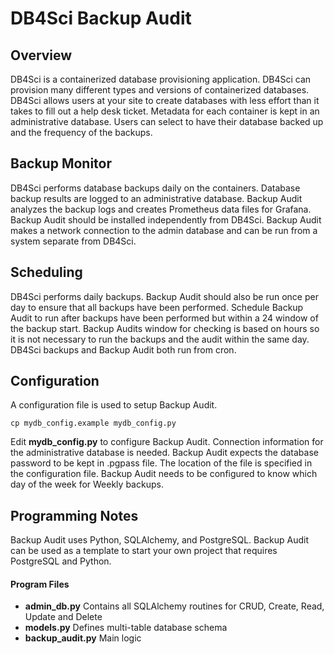 # DB4Sci Backup Audit 

## Overview
DB4Sci is a containerized database provisioning application. DB4Sci can provision many different types and versions of containerized databases. DB4Sci allows users at your site to create databases with less effort than it takes to fill out a help desk ticket. 
Metadata for each container is kept in an administrative database. Users can select to have their database
backed up and the frequency of the backups.  

## Backup Monitor
DB4Sci performs database backups daily on the containers. Database backup
results are logged to an administrative database. Backup Audit analyzes
the backup logs and creates Prometheus data files for Grafana. Backup Audit
should be installed independently from DB4Sci. Backup Audit makes a network
connection to the admin database and can be run from a system separate from DB4Sci.

## Scheduling
DB4Sci performs daily backups. Backup Audit should also be run once per day to
ensure that all backups have been performed.  Schedule Backup Audit to run
after backups have been performed but within a 24 window of the backup start.
Backup Audits window for checking is based on hours so it is not necessary
to run the backups and the audit within the same day. DB4Sci backups and
Backup Audit both run from cron.

## Configuration
A configuration file is used to setup Backup Audit. 

    cp mydb_config.example mydb_config.py

Edit **mydb_config.py** to configure Backup Audit.
Connection information for the administrative database is needed. Backup
Audit expects the database password to be kept in .pgpass file. The location
of the file is specified in the configuration file. Backup Audit needs to be
configured to know which day of the week for Weekly backups.  

## Programming Notes
Backup  Audit uses Python, SQLAlchemy, and PostgreSQL. Backup Audit can be
used as a template to start your own project that requires PostgreSQL and
Python.

#### Program Files
* **admin_db.py** Contains all SQLAlchemy routines for CRUD, Create, Read, Update and Delete
* **models.py** Defines multi-table  database schema
* **backup_audit.py** Main logic 
